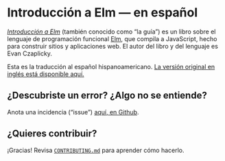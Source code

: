 # Introducción a Elm — en español

[_Introducción a Elm_](https://agj.github.io/elm-guide-es) (también conocido como “la guía”) es un libro sobre el lenguaje de programación funcional [Elm](https://elm-lang.org/), que compila a JavaScript, hecho para construir sitios y aplicaciones web. El autor del libro y del lenguaje es Evan Czaplicky.

Esta es la traducción al español hispanoamericano. [La versión original en inglés está disponible aquí.](https://guide.elm-lang.org)

## ¿Descubriste un error? ¿Algo no se entiende?

Anota una incidencia (“issue”) [aquí, en Github](https://github.com/agj/elm-guide-es/issues/new).

## ¿Quieres contribuir?

¡Gracias! Revisa [`CONTRIBUTING.md`](./CONTRIBUTING.md) para aprender cómo hacerlo.

